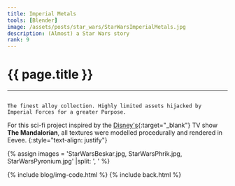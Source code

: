 ```yaml
---
title: Imperial Metals
tools: [Blender]
image: /assets/posts/star_wars/StarWarsImperialMetals.jpg
description: (Almost) a Star Wars story
rank: 9
---
```


# **{{ page.title }}**
<hr align='left' style='height:{{site.height}}; width:{{site.width}}'>

<code>
The finest alloy collection. Highly limited assets hijacked by Imperial Forces for a greater Purpose.
</code>

For this sci-fi project inspired by the [Disney's](https://www.disneyplus.com){:target="_blank"} TV show **The Mandalorian**, all textures were modelled procedurally and rendered in Eevee.
{:style="text-align: justify"}

{% assign images = 'StarWarsBeskar.jpg, StarWarsPhrik.jpg, StarWarsPyronium.jpg'  |split: ', ' %}

{% include blog/img-code.html %}
{% include back.html %}
